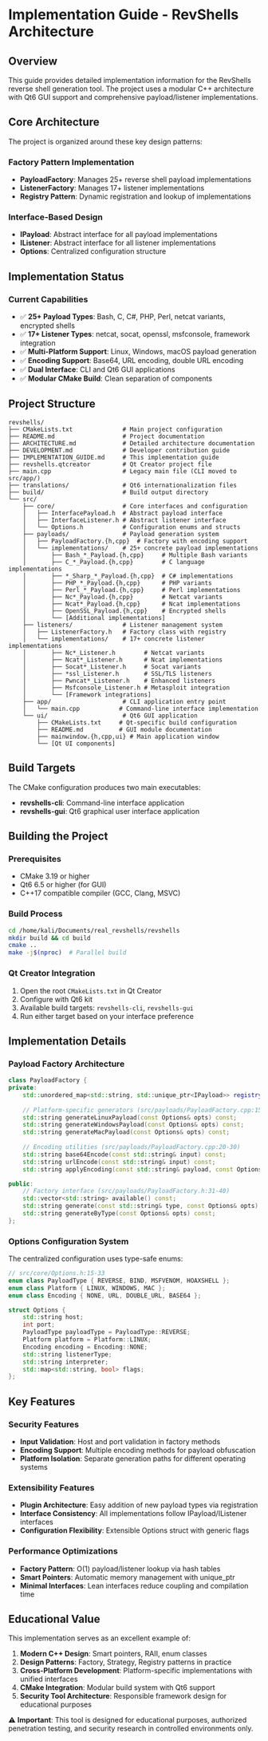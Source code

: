 # Implementation Guide - RevShells Architecture

## Overview

This guide provides detailed implementation information for the RevShells reverse shell generation tool. The project uses a modular C++ architecture with Qt6 GUI support and comprehensive payload/listener implementations.

## Core Architecture

The project is organized around these key design patterns:

### Factory Pattern Implementation
- **PayloadFactory**: Manages 25+ reverse shell payload implementations
- **ListenerFactory**: Manages 17+ listener implementations  
- **Registry Pattern**: Dynamic registration and lookup of implementations

### Interface-Based Design
- **IPayload**: Abstract interface for all payload implementations
- **IListener**: Abstract interface for all listener implementations
- **Options**: Centralized configuration structure

## Implementation Status

### Current Capabilities
- ✅ **25+ Payload Types**: Bash, C, C#, PHP, Perl, netcat variants, encrypted shells
- ✅ **17+ Listener Types**: netcat, socat, openssl, msfconsole, framework integration
- ✅ **Multi-Platform Support**: Linux, Windows, macOS payload generation
- ✅ **Encoding Support**: Base64, URL encoding, double URL encoding
- ✅ **Dual Interface**: CLI and Qt6 GUI applications
- ✅ **Modular CMake Build**: Clean separation of components

## Project Structure

```
revshells/
├── CMakeLists.txt              # Main project configuration
├── README.md                   # Project documentation
├── ARCHITECTURE.md             # Detailed architecture documentation
├── DEVELOPMENT.md              # Developer contribution guide
├── IMPLEMENTATION_GUIDE.md     # This implementation guide
├── revshells.qtcreator         # Qt Creator project file
├── main.cpp                    # Legacy main file (CLI moved to src/app/)
├── translations/               # Qt6 internationalization files
├── build/                      # Build output directory
└── src/
    ├── core/                   # Core interfaces and configuration
    │   ├── InterfacePayload.h  # Abstract payload interface
    │   ├── InterfaceListener.h # Abstract listener interface  
    │   └── Options.h           # Configuration enums and structs
    ├── payloads/               # Payload generation system
    │   ├── PayloadFactory.{h,cpp}  # Factory with encoding support
    │   └── implementations/    # 25+ concrete payload implementations
    │       ├── Bash_*_Payload.{h,cpp}     # Multiple Bash variants
    │       ├── C_*_Payload.{h,cpp}        # C language implementations
    │       ├── *_Sharp_*_Payload.{h,cpp}  # C# implementations
    │       ├── PHP_*_Payload.{h,cpp}      # PHP variants
    │       ├── Perl_*_Payload.{h,cpp}     # Perl implementations
    │       ├── Nc*_Payload.{h,cpp}        # Netcat variants
    │       ├── Ncat*_Payload.{h,cpp}      # Ncat implementations
    │       ├── OpenSSL_Payload.{h,cpp}    # Encrypted shells
    │       └── [Additional implementations]
    ├── listeners/              # Listener management system
    │   ├── ListenerFactory.h   # Factory class with registry
    │   └── implementations/    # 17+ concrete listener implementations
    │       ├── Nc*_Listener.h        # Netcat variants
    │       ├── Ncat*_Listener.h      # Ncat implementations
    │       ├── Socat*_Listener.h     # Socat variants
    │       ├── *ssl_Listener.h       # SSL/TLS listeners
    │       ├── Pwncat*_Listener.h    # Enhanced listeners
    │       ├── Msfconsole_Listener.h # Metasploit integration
    │       └── [Framework integrations]
    ├── app/                    # CLI application entry point
    │   └── main.cpp           # Command-line interface implementation
    └── ui/                     # Qt6 GUI application
        ├── CMakeLists.txt     # Qt-specific build configuration
        ├── README.md          # GUI module documentation
        ├── mainwindow.{h,cpp,ui} # Main application window
        └── [Qt UI components]
```

## Build Targets

The CMake configuration produces two main executables:

- **revshells-cli**: Command-line interface application
- **revshells-gui**: Qt6 graphical user interface application

## Building the Project

### Prerequisites
- CMake 3.19 or higher
- Qt6 6.5 or higher (for GUI)
- C++17 compatible compiler (GCC, Clang, MSVC)

### Build Process
```bash
cd /home/kali/Documents/real_revshells/revshells
mkdir build && cd build
cmake ..
make -j$(nproc)  # Parallel build
```

### Qt Creator Integration
1. Open the root `CMakeLists.txt` in Qt Creator
2. Configure with Qt6 kit
3. Available build targets: `revshells-cli`, `revshells-gui`
4. Run either target based on your interface preference

## Implementation Details

### Payload Factory Architecture

```cpp
class PayloadFactory {
private:
    std::unordered_map<std::string, std::unique_ptr<IPayload>> registry_;
    
    // Platform-specific generators (src/payloads/PayloadFactory.cpp:15-25)
    std::string generateLinuxPayload(const Options& opts) const;
    std::string generateWindowsPayload(const Options& opts) const;
    std::string generateMacPayload(const Options& opts) const;
    
    // Encoding utilities (src/payloads/PayloadFactory.cpp:20-30)
    std::string base64Encode(const std::string& input) const;
    std::string urlEncode(const std::string& input) const;
    std::string applyEncoding(const std::string& payload, const Options& opts) const;

public:
    // Factory interface (src/payloads/PayloadFactory.h:31-40)
    std::vector<std::string> available() const;
    std::string generate(const std::string& type, const Options& opts) const;
    std::string generateByType(const Options& opts) const;
};
```

### Options Configuration System

The centralized configuration uses type-safe enums:

```cpp
// src/core/Options.h:15-33
enum class PayloadType { REVERSE, BIND, MSFVENOM, HOAXSHELL };
enum class Platform { LINUX, WINDOWS, MAC };
enum class Encoding { NONE, URL, DOUBLE_URL, BASE64 };

struct Options {
    std::string host;
    int port;
    PayloadType payloadType = PayloadType::REVERSE;
    Platform platform = Platform::LINUX;
    Encoding encoding = Encoding::NONE;
    std::string listenerType;
    std::string interpreter;
    std::map<std::string, bool> flags;
};
```

## Key Features

### Security Features
- **Input Validation**: Host and port validation in factory methods
- **Encoding Support**: Multiple encoding methods for payload obfuscation
- **Platform Isolation**: Separate generation paths for different operating systems

### Extensibility Features  
- **Plugin Architecture**: Easy addition of new payload types via registration
- **Interface Consistency**: All implementations follow IPayload/IListener interfaces
- **Configuration Flexibility**: Extensible Options struct with generic flags

### Performance Optimizations
- **Factory Pattern**: O(1) payload/listener lookup via hash tables
- **Smart Pointers**: Automatic memory management with unique_ptr
- **Minimal Interfaces**: Lean interfaces reduce coupling and compilation time

## Educational Value

This implementation serves as an excellent example of:

1. **Modern C++ Design**: Smart pointers, RAII, enum classes
2. **Design Patterns**: Factory, Strategy, Registry patterns in practice  
3. **Cross-Platform Development**: Platform-specific implementations with unified interfaces
4. **CMake Integration**: Modular build system with Qt6 support
5. **Security Tool Architecture**: Responsible framework design for educational purposes

⚠️ **Important**: This tool is designed for educational purposes, authorized penetration testing, and security research in controlled environments only.